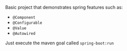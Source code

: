 Basic project that demonstrates spring features such as:
* `@Component`
* `@Configurable`
* `@Value`
* `@Autowired`

Just execute the maven goal called `spring-boot:run`